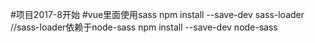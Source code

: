 #项目2017-8开始
#vue里面使用sass
npm install --save-dev sass-loader
//sass-loader依赖于node-sass
npm install --save-dev node-sass

<style lang="scss">//这里是scss写sass报错
